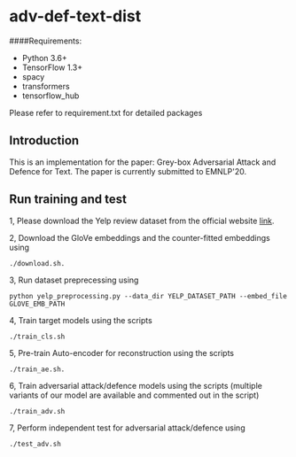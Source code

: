 # adv-def-text-dist

####Requirements: 

- Python 3.6+ 
- TensorFlow 1.3+
- spacy
- transformers
- tensorflow_hub

Please refer to requirement.txt for detailed packages

## Introduction

This is an implementation for the paper: Grey-box Adversarial Attack and Defence for Text. 
The paper is currently submitted to EMNLP'20. 

## Run training and test

1, Please download the Yelp review dataset from the official website [link](https://www.yelp.com/dataset). 

2, Download the GloVe embeddings and the counter-fitted embeddings using 

```
./download.sh.
```

3, Run dataset preprecessing using 

```
python yelp_preprocessing.py --data_dir YELP_DATASET_PATH --embed_file GLOVE_EMB_PATH
```

4, Train target models using the scripts 
 
```
./train_cls.sh
``` 

5, Pre-train Auto-encoder for reconstruction using the scripts

```
./train_ae.sh.
```

6, Train adversarial attack/defence models using the scripts (multiple variants of our model are available and commented out in the script)

```
./train_adv.sh
```

7, Perform independent test for adversarial attack/defence using 

```
./test_adv.sh
```
